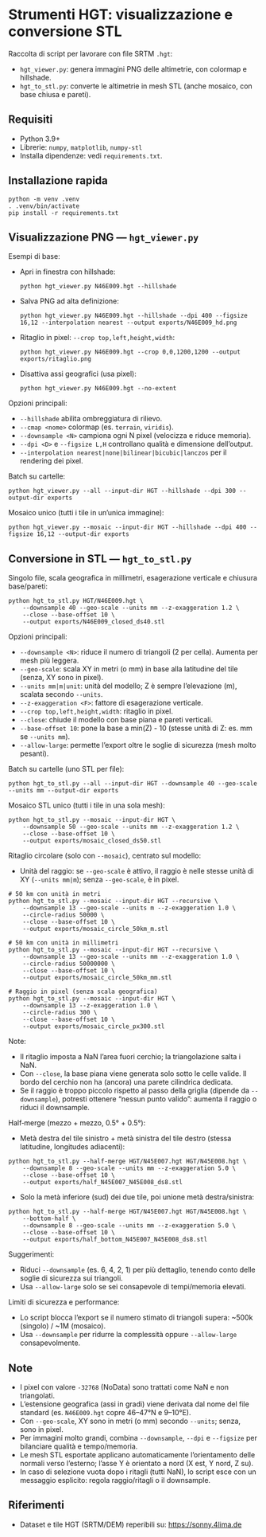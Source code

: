# Strumenti HGT: visualizzazione e conversione STL

Raccolta di script per lavorare con file SRTM `.hgt`:
- `hgt_viewer.py`: genera immagini PNG delle altimetrie, con colormap e hillshade.
- `hgt_to_stl.py`: converte le altimetrie in mesh STL (anche mosaico, con base chiusa e pareti).

## Requisiti

- Python 3.9+
- Librerie: `numpy`, `matplotlib`, `numpy-stl`
- Installa dipendenze: vedi `requirements.txt`.

## Installazione rapida

```
python -m venv .venv
. .venv/bin/activate
pip install -r requirements.txt
```

## Visualizzazione PNG — `hgt_viewer.py`

Esempi di base:
- Apri in finestra con hillshade:
	```
	python hgt_viewer.py N46E009.hgt --hillshade
	```
- Salva PNG ad alta definizione:
	```
	python hgt_viewer.py N46E009.hgt --hillshade --dpi 400 --figsize 16,12 --interpolation nearest --output exports/N46E009_hd.png
	```
- Ritaglio in pixel: `--crop top,left,height,width`:
	```
	python hgt_viewer.py N46E009.hgt --crop 0,0,1200,1200 --output exports/ritaglio.png
	```
- Disattiva assi geografici (usa pixel):
	```
	python hgt_viewer.py N46E009.hgt --no-extent
	```

Opzioni principali:
- `--hillshade` abilita ombreggiatura di rilievo.
- `--cmap <nome>` colormap (es. `terrain`, `viridis`).
- `--downsample <N>` campiona ogni N pixel (velocizza e riduce memoria).
- `--dpi <D>` e `--figsize L,H` controllano qualità e dimensione dell’output.
- `--interpolation nearest|none|bilinear|bicubic|lanczos` per il rendering dei pixel.

Batch su cartelle:
```
python hgt_viewer.py --all --input-dir HGT --hillshade --dpi 300 --output-dir exports
```

Mosaico unico (tutti i tile in un’unica immagine):
```
python hgt_viewer.py --mosaic --input-dir HGT --hillshade --dpi 400 --figsize 16,12 --output-dir exports
```

## Conversione in STL — `hgt_to_stl.py`

Singolo file, scala geografica in millimetri, esagerazione verticale e chiusura base/pareti:
```
python hgt_to_stl.py HGT/N46E009.hgt \
	--downsample 40 --geo-scale --units mm --z-exaggeration 1.2 \
	--close --base-offset 10 \
	--output exports/N46E009_closed_ds40.stl
```

Opzioni principali:
- `--downsample <N>`: riduce il numero di triangoli (2 per cella). Aumenta per mesh più leggera.
- `--geo-scale`: scala XY in metri (o mm) in base alla latitudine del tile (senza, XY sono in pixel).
- `--units mm|m|unit`: unità del modello; Z è sempre l’elevazione (m), scalata secondo `--units`.
- `--z-exaggeration <F>`: fattore di esagerazione verticale.
- `--crop top,left,height,width`: ritaglio in pixel.
- `--close`: chiude il modello con base piana e pareti verticali.
- `--base-offset 10`: pone la base a min(Z) - 10 (stesse unità di Z: es. mm se `--units mm`).
- `--allow-large`: permette l’export oltre le soglie di sicurezza (mesh molto pesanti).

Batch su cartelle (uno STL per file):
```
python hgt_to_stl.py --all --input-dir HGT --downsample 40 --geo-scale --units mm --output-dir exports
```

Mosaico STL unico (tutti i tile in una sola mesh):
```
python hgt_to_stl.py --mosaic --input-dir HGT \
	--downsample 50 --geo-scale --units mm --z-exaggeration 1.2 \
	--close --base-offset 10 \
	--output exports/mosaic_closed_ds50.stl
```

Ritaglio circolare (solo con `--mosaic`), centrato sul modello:
- Unità del raggio: se `--geo-scale` è attivo, il raggio è nelle stesse unità di XY (`--units mm|m`); senza `--geo-scale`, è in pixel.
```
# 50 km con unità in metri
python hgt_to_stl.py --mosaic --input-dir HGT --recursive \
	--downsample 13 --geo-scale --units m --z-exaggeration 1.0 \
	--circle-radius 50000 \
	--close --base-offset 10 \
	--output exports/mosaic_circle_50km_m.stl

# 50 km con unità in millimetri
python hgt_to_stl.py --mosaic --input-dir HGT --recursive \
	--downsample 13 --geo-scale --units mm --z-exaggeration 1.0 \
	--circle-radius 50000000 \
	--close --base-offset 10 \
	--output exports/mosaic_circle_50km_mm.stl

# Raggio in pixel (senza scala geografica)
python hgt_to_stl.py --mosaic --input-dir HGT \
	--downsample 13 --z-exaggeration 1.0 \
	--circle-radius 300 \
	--close --base-offset 10 \
	--output exports/mosaic_circle_px300.stl
```
Note:
- Il ritaglio imposta a NaN l’area fuori cerchio; la triangolazione salta i NaN.
- Con `--close`, la base piana viene generata solo sotto le celle valide. Il bordo del cerchio non ha (ancora) una parete cilindrica dedicata.
- Se il raggio è troppo piccolo rispetto al passo della griglia (dipende da `--downsample`), potresti ottenere “nessun punto valido”: aumenta il raggio o riduci il downsample.

Half‑merge (mezzo + mezzo, 0.5° + 0.5°):
- Metà destra del tile sinistro + metà sinistra del tile destro (stessa latitudine, longitudes adiacenti):
```
python hgt_to_stl.py --half-merge HGT/N45E007.hgt HGT/N45E008.hgt \
	--downsample 8 --geo-scale --units mm --z-exaggeration 5.0 \
	--close --base-offset 10 \
	--output exports/half_N45E007_N45E008_ds8.stl
```
- Solo la metà inferiore (sud) dei due tile, poi unione metà destra/sinistra:
```
python hgt_to_stl.py --half-merge HGT/N45E007.hgt HGT/N45E008.hgt \
	--bottom-half \
	--downsample 8 --geo-scale --units mm --z-exaggeration 5.0 \
	--close --base-offset 10 \
	--output exports/half_bottom_N45E007_N45E008_ds8.stl
```
Suggerimenti:
- Riduci `--downsample` (es. 6, 4, 2, 1) per più dettaglio, tenendo conto delle soglie di sicurezza sui triangoli.
- Usa `--allow-large` solo se sei consapevole di tempi/memoria elevati.

Limiti di sicurezza e performance:
- Lo script blocca l’export se il numero stimato di triangoli supera: ~500k (singolo) / ~1M (mosaico).
- Usa `--downsample` per ridurre la complessità oppure `--allow-large` consapevolmente.

## Note

- I pixel con valore `-32768` (NoData) sono trattati come NaN e non triangolati.
- L’estensione geografica (assi in gradi) viene derivata dal nome del file standard (es. `N46E009.hgt` copre 46–47°N e 9–10°E).
- Con `--geo-scale`, XY sono in metri (o mm) secondo `--units`; senza, sono in pixel.
- Per immagini molto grandi, combina `--downsample`, `--dpi` e `--figsize` per bilanciare qualità e tempo/memoria.
 - Le mesh STL esportate applicano automaticamente l’orientamento delle normali verso l’esterno; l’asse Y è orientato a nord (X est, Y nord, Z su).
 - In caso di selezione vuota dopo i ritagli (tutti NaN), lo script esce con un messaggio esplicito: regola raggio/ritagli o il downsample.

## Riferimenti

- Dataset e tile HGT (SRTM/DEM) reperibili su: https://sonny.4lima.de